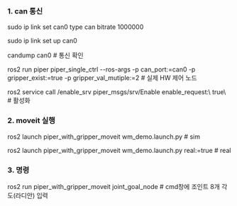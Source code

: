 ### 1. can 통신

sudo ip link set can0 type can bitrate 1000000

sudo ip link set up can0

candump can0 # 통신 확인

ros2 run piper piper_single_ctrl --ros-args -p can_port:=can0 -p gripper_exist:=true -p gripper_val_mutiple:=2 # 실제 HW 제어 노드

ros2 service call /enable_srv piper_msgs/srv/Enable enable_request:\ true\ # 활성화

### 2. moveit 실행

ros2 launch piper_with_gripper_moveit wm_demo.launch.py # sim

ros2 launch piper_with_gripper_moveit wm_demo.launch.py real:=true # real

### 3. 명령
ros2 run piper_with_gripper_moveit joint_goal_node # cmd창에 조인트 8개 각도(라디안) 입력
